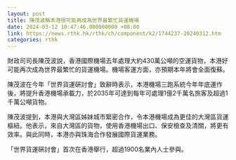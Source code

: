 ```yaml
---
layout: post
title: 陳茂波稱本港很可能再成為世界最繁忙貨運機場
date: 2024-03-12 10:47:46.000000000 +08:00
link: https://news.rthk.hk/rthk/ch/component/k2/1744237-20240312.htm
categories: rthk
---
```


財政司司長陳茂波說，香港國際機場去年處理大約430萬公噸的空運貨物，本港好可能再次成為世界最繁忙的貨運機場。機場客運方面，亦預期本年將會全面復蘇。

陳茂波在今年「世界貨運硏討會」致辭時表示，本港機場三跑系統今年年底運作後，將提升香港機場承載力，於2035年可達到每年可處理1億2千萬名旅客及超過1千萬公噸貨物。

陳茂波提到，本港與大灣區姊妹城市緊密合作，令本港機場成為更佳的大灣區貨運樞紐。他表示，來自大灣區的貨物，使用香港機場出口、保安檢查及清關，將更有效率。與此同時，本港亦與珠海合作發展國際貨運業務。

「世界貨運硏討會」首次在香港舉行，超過1900名業內人士參與。
